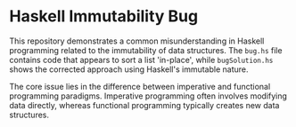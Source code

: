 # Haskell Immutability Bug

This repository demonstrates a common misunderstanding in Haskell programming related to the immutability of data structures. The `bug.hs` file contains code that appears to sort a list 'in-place', while `bugSolution.hs` shows the corrected approach using Haskell's immutable nature.

The core issue lies in the difference between imperative and functional programming paradigms.  Imperative programming often involves modifying data directly, whereas functional programming typically creates new data structures.